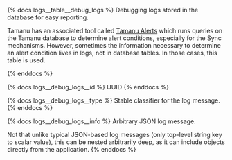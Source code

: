{% docs logs__table__debug_logs %}
Debugging logs stored in the database for easy reporting.

Tamanu has an associated tool called [Tamanu Alerts] which runs queries on the Tamanu database to
determine alert conditions, especially for the Sync mechanisms. However, sometimes the information
necessary to determine an alert condition lives in logs, not in database tables. In those cases,
this table is used.

[Tamanu Alerts]: https://docs.rs/bestool/latest/bestool/__help/tamanu/alerts/struct.AlertsArgs.html
{% enddocs %}

{% docs logs__debug_logs__id %}
UUID
{% enddocs %}

{% docs logs__debug_logs__type %}
Stable classifier for the log message.
{% enddocs %}

{% docs logs__debug_logs__info %}
Arbitrary JSON log message.

Not that unlike typical JSON-based log messages (only top-level string key to scalar value), this
can be nested arbitrarily deep, as it can include objects directly from the application.
{% enddocs %}
